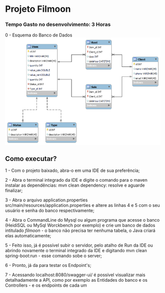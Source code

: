 # Projeto Filmoon

### Tempo Gasto no desenvolvimento: 3 Horas

0 - Esquema do Banco de Dados
![plot](./filmoon_scheme.png)

## Como executar?

1 - Com o projeto baixado, abra-o em uma IDE de sua preferência;

2 - Abra o terminal integrado da IDE e digite o comando para o maven instalar as dependências: mvn clean dependency:
resolve e aguarde finalizar;

3 - Abra o arquivo application.properties src/main/resources/application.properties e altere as linhas 4 e 5 com o seu
usuário e senha do banco respectivamente;

4 - Abra o CommandLine do Mysql ou algum programa que acesse o banco (HeidiSQL ou MySql Worckbench por exemplo) e crie
um banco de dados intitulado *filmoon* - o banco não precisa ter nenhuma tabela, o Java criará elas automaticamente;

5 - Feito isso, já é possível subir o servidor, pelo atalho de Run da IDE ou abrindo novamente o terminal integrado da
IDE e digitando mvn clean spring-boot:run - esse comando sobe o server;

6 - Pronto, já da para testar os Endpoint's;

7 - Acessando localhost:8080/swagger-ui/ é possível visualizar mais detalhadamente a API, como por exemplo as Entidades
do banco e os Controllers - e os endpoints de cada um